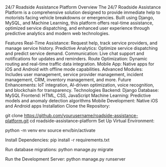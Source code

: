 24/7 Roadside Assistance Platform
Overview
The 24/7 Roadside Assistance Platform is a comprehensive solution designed to provide immediate help to motorists facing vehicle breakdowns or emergencies. Built using Django, MySQL, and Machine Learning, this platform offers real-time assistance, optimized service dispatching, and enhanced user experience through predictive analytics and modern web technologies.

Features
Real-Time Assistance: Request help, track service providers, and manage service history.
Predictive Analytics: Optimize service dispatching and predict service demand.
Communication: Live chat support and notifications for updates and reminders.
Route Optimization: Dynamic routing and real-time traffic data integration.
Mobile App: Native apps for iOS and Android with offline mode capabilities.
Advanced Modules: Includes user management, service provider management, incident management, CRM, inventory management, and more.
Future Enhancements: IoT integration, AI-driven optimization, voice recognition, and blockchain for transparency.
Technologies
Backend: Django
Database: MySQL
Frontend: HTML, CSS, JavaScript
Machine Learning: Predictive models and anomaly detection algorithms
Mobile Development: Native iOS and Android apps
Installation
Clone the Repository:

git clone https://github.com/yourusername/roadside-assistance-platform.git
cd roadside-assistance-platform
Set Up Virtual Environment:

python -m venv env source env/bin/activate

Install Dependencies:
pip install -r requirements.txt

Run database migrations:
python manage.py migrate

Run the Development Server:
python manage.py runserver
